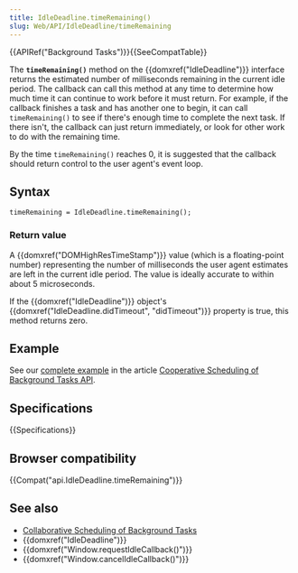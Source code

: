```yaml
---
title: IdleDeadline.timeRemaining()
slug: Web/API/IdleDeadline/timeRemaining
---
```

{{APIRef("Background Tasks")}}{{SeeCompatTable}}

The **`timeRemaining()`** method on the {{domxref("IdleDeadline")}} interface returns the estimated number of milliseconds remaining in the current idle period. The callback can call this method at any time to determine how much time it can continue to work before it must return. For example, if the callback finishes a task and has another one to begin, it can call `timeRemaining()` to see if there's enough time to complete the next task. If there isn't, the callback can just return immediately, or look for other work to do with the remaining time.

By the time `timeRemaining()` reaches 0, it is suggested that the callback should return control to the user agent's event loop.

## Syntax

```plain
timeRemaining = IdleDeadline.timeRemaining();
```

### Return value

A {{domxref("DOMHighResTimeStamp")}} value (which is a floating-point number) representing the number of milliseconds the user agent estimates are left in the current idle period. The value is ideally accurate to within about 5 microseconds.

If the {{domxref("IdleDeadline")}} object's {{domxref("IdleDeadline.didTimeout", "didTimeout")}} property is true, this method returns zero.

## Example

See our [complete example](/zh-CN/docs/Web/API/Background_Tasks_API#Example) in the article [Cooperative Scheduling of Background Tasks API](/zh-CN/docs/Web/API/Background_Tasks_API).

## Specifications

{{Specifications}}

## Browser compatibility

{{Compat("api.IdleDeadline.timeRemaining")}}

## See also

- [Collaborative Scheduling of Background Tasks](/zh-CN/docs/Web/API/Background_Tasks_API)
- {{domxref("IdleDeadline")}}
- {{domxref("Window.requestIdleCallback()")}}
- {{domxref("Window.cancelIdleCallback()")}}
